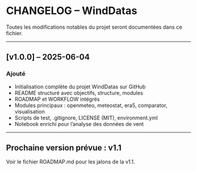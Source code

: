 # CHANGELOG – WindDatas

Toutes les modifications notables du projet seront documentées dans ce fichier.

---

## [v1.0.0] – 2025-06-04
### Ajouté
- Initialisation complète du projet WindDatas sur GitHub
- README structuré avec objectifs, structure, modules
- ROADMAP et WORKFLOW intégrés
- Modules principaux : openmeteo, meteostat, era5, comparator, visualisation
- Scripts de test, .gitignore, LICENSE (MIT), environment.yml
- Notebook enrichi pour l’analyse des données de vent

---

## Prochaine version prévue : v1.1
Voir le fichier ROADMAP.md pour les jalons de la v1.1.
